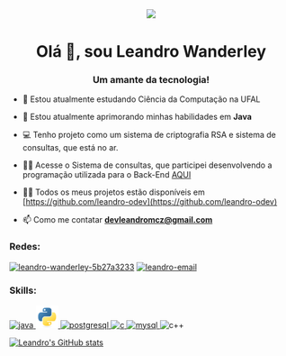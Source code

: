 <div align="center">
  <img src="https://media.geeksforgeeks.org/wp-content/uploads/20221203221109/TipstoBecomeaBetterJavaProgrammerin2023.png" width="600">
</div>
<h1 align="center">Olá 👋, sou Leandro Wanderley</h1>
<h3 align="center">Um amante da tecnologia!</h3>


- 🔭 Estou atualmente estudando Ciência da Computação na UFAL

- 🌱 Estou atualmente aprimorando minhas habilidades em **Java**

- 💻 Tenho projeto como um sistema de criptografia RSA e sistema de consultas, que está no ar.

- 😶‍🌫️ Acesse o Sistema de consultas, que participei desenvolvendo a programação utilizada para o Back-End [AQUI](http://bit.ly/sistema-de-consulta)

- 👨‍💻 Todos os meus projetos estão disponíveis em [https://github.com/leandro-odev](https://github.com/leandro-odev)

- 📫 Como me contatar **devleandromcz@gmail.com**

<h3 align="left">Redes:</h3>
<p align="left">
<a href="https://linkedin.com/in/leandro-wanderley-5b27a3233" target="blank"><img align="center" src="https://raw.githubusercontent.com/rahuldkjain/github-profile-readme-generator/master/src/images/icons/Social/linked-in-alt.svg" alt="leandro-wanderley-5b27a3233" height="30" width="40" /></a> <a href="https://bit.ly/leandro-email" target="blank"><img align="center" src="https://logodownload.org/wp-content/uploads/2018/03/gmail-logo-16-2048x1537.png" alt="leandro-email" height="30" width="40" /></a> 

</p>

<h3 align="left">Skills:</h3>
<p align="left"> <a href="https://www.java.com/" target="_blank" rel="stylesheet"> <img src="https://cdn.jsdelivr.net/gh/devicons/devicon/icons/java/java-original.svg" alt="java" width="40" height="40"/> </a> <a href="https://www.python.org" target="_blank" rel="noreferrer"> <img src="https://raw.githubusercontent.com/devicons/devicon/master/icons/python/python-original.svg" alt="python" width="40" height="40"/> </a> <a href="https://www.postgresql.org/" target="_blank" rel="stylesheet"> <img src="https://cdn.jsdelivr.net/gh/devicons/devicon/icons/postgresql/postgresql-original-wordmark.svg" alt="postgresql" width="40" height="40"/> </a> <a href="https://www.javascript.com/" target="_blank" rel="stylesheet"> </a> <a href="https://www.cprogramming.com/" target="_blank" rel="noreferrer"> <img src="https://cdn.jsdelivr.net/gh/devicons/devicon@latest/icons/c/c-plain.svg" alt="c" width="40" height="40"/> </a> <a href="https://www.mysql.com/" target="_blank" rel="stylesheet"> <img src="https://cdn.jsdelivr.net/gh/devicons/devicon/icons/mysql/mysql-original.svg" alt="mysql" width="40" height="40"/> </a> <img src="https://cdn.jsdelivr.net/gh/devicons/devicon@latest/icons/cplusplus/cplusplus-plain.svg" alt="c++" width="40" height="40"/> </p>

[![Leandro's GitHub stats](https://github-readme-stats.vercel.app/api?username=leandro-odev)](https://github.com/anuraghazra/github-readme-stats)
